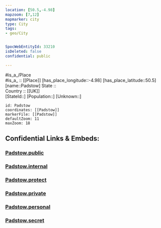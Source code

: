 ```yaml
---
location: [50.5,-4.98] 
mapzoom: [7,12] 
mapmarker: city 
type: City
tags:
- geo/City


SpocWebEntityId: 33210
isDeleted: false
confidential: public

---
```

#is_a_/Place  
#is_a_ :: [[Place]] 
[has_place_longitude::-4.98] 
[has_place_latitude::50.5] 
[name::Padstow] 
State ::  
Country :: [[UK]]  
[StateId::] 
[Population::] 
[Unknown::] 


```leaflet
id: Padstow
coordinates: [[Padstow]] 
markerFile: [[Padstow]] 
defaultZoom: 11 
maxZoom: 18
```


## Confidential Links & Embeds: 

### [Padstow.public](/_public/\Earth\Continent\Europe\Europe~North\UK\England\Regions~England\South_West_England\Cornwall\cities~CornwallPadstow.public.md) 

### [Padstow.internal](/_internal/\Earth\Continent\Europe\Europe~North\UK\England\Regions~England\South_West_England\Cornwall\cities~CornwallPadstow.internal.md) 

### [Padstow.protect](/_protect/\Earth\Continent\Europe\Europe~North\UK\England\Regions~England\South_West_England\Cornwall\cities~CornwallPadstow.protect.md) 

### [Padstow.private](/_private/\Earth\Continent\Europe\Europe~North\UK\England\Regions~England\South_West_England\Cornwall\cities~CornwallPadstow.private.md) 

### [Padstow.personal](/_personal/\Earth\Continent\Europe\Europe~North\UK\England\Regions~England\South_West_England\Cornwall\cities~CornwallPadstow.personal.md) 

### [Padstow.secret](/_secret/\Earth\Continent\Europe\Europe~North\UK\England\Regions~England\South_West_England\Cornwall\cities~CornwallPadstow.secret.md)

